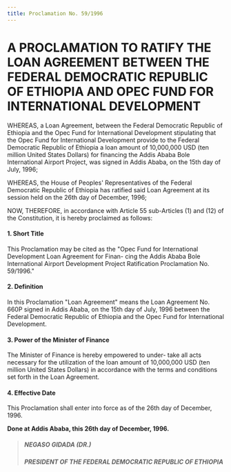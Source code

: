 ```yaml
---
title: Proclamation No. 59/1996
---
```


# A PROCLAMATION TO RATIFY THE LOAN AGREEMENT BETWEEN THE FEDERAL DEMOCRATIC REPUBLIC OF ETHIOPIA AND OPEC FUND FOR INTERNATIONAL DEVELOPMENT

WHEREAS, a Loan Agreement, between the Federal Democratic Republic of Ethiopia and the Opec Fund for International Development stipulating that the Opec Fund for International Development provide to the Federal Democratic Republic of Ethiopia a loan amount of 10,000,000 USD (ten million United States Dollars) for financing the Addis Ababa Bole International Airport Project, was signed in Addis Ababa, on the 15th day of July, 1996;

WHEREAS, the House of Peoples' Representatives of the Federal Democratic Republic of Ethiopia has ratified said Loan Agreement at its session held on the 26th day of December, 1996;

NOW, THEREFORE, in accordance with Article 55 sub-Articles (1) and (12) of the Constitution, it is hereby proclaimed as follows:

#### 1. Short Title

This Proclamation may be cited as the "Opec Fund for International Development Loan Agreement for Finan- cing the Addis Ababa Bole International Airport Development Project Ratification Proclamation No. 59/1996."

#### 2. Definition

In this Proclamation "Loan Agreement" means the Loan Agreement No. 660P signed in Addis Ababa, on the 15th day of July, 1996 between the Federal Democratic Republic of Ethiopia and the Opec Fund for International Development.

#### 3. Power of the Minister of Finance

The Minister of Finance is hereby empowered to under- take all acts necessary for the utilization of the loan amount of 10,000,000 USD (ten million United States Dollars) in accordance with the terms and conditions set forth in the Loan Agreement.

#### 4. Effective Date

This Proclamation shall enter into force as of the 26th day of December, 1996.

**Done at Addis Ababa, this 26th day of December, 1996.**

> ##### NEGASO GIDADA (DR.)
>
> ##### PRESIDENT OF THE FEDERAL DEMOCRATIC REPUBLIC OF ETHIOPΙΑ